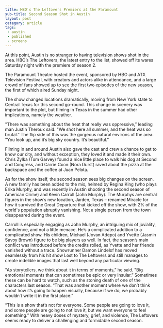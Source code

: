 ```yaml
---
title: HBO's The Leftovers Premiers at the Paramount
sub-title: Second Season Shot in Austin
layout: post
category: article
tags:
 - austin
 - published
 - screens
---
```


At this point, Austin is no stranger to having television shows shot in the area. HBO’s The Leftovers, the latest entry to the list, showed off its wares Saturday night with the premiere of season 2.

The Paramount Theatre hosted the event, sponsored by HBO and ATX Television Festival, with creators and actors alike in attendance, and a large crowd of fans showed up to see the first two episodes of the new season, the first of which aired Sunday night.

The show changed locations dramatically, moving from New York state to Central Texas for this second go-round. This change in scenery was important to the plot, but filming in Texas in the summer had other implications, namely the weather.

"There was something about the heat that really was oppressive,” leading man Justin Theroux said. "We shot here all summer, and the heat was so brutal.” The flip side of this was the gorgeous natural environs of the area. "You look up, and it’s big sky country. It’s beautiful.”

Filming in and around Austin also gave the cast and crew a chance to get to know our city, and without exception, they loved it and made it their own. Chris Zylka (Tom Garvey) found a nice little place to walk his dog at Second and Congress, and Carrie Coon (Nora Durst) raved about the pizza at the backspace and the coffee at Juan Pelota.

As for the show itself, the second season sees big changes on the screen. A new family has been added to the mix, helmed by Regina King (who plays Erika Murphy, and was recently in Austin shooting the second season of American Crime) and Kevin Carroll (John Murphy). The Murphys are central figures in the show’s new location, Jarden, Texas – renamed Miracle for how it survived the Great Departure that kicked off the show, with 2% of the world's population abruptly vanishing. Not a single person from the town disappeared during the event.

Carroll is especially engaging as John Murphy, an intriguing mix of joviality, confidence, and not a little menace. He’s a complicated addition to a complicated show. His children, Michael (Jovan Adepo) and Yvette (Jasmin Savoy Brown) figure to be big players as well. In fact, the season’s main conflict was introduced before the credits rolled, as Yvette and her friends vanished without a trace. Showrunner Damon Lindelof has moved seamlessly from his hit show Lost to The Leftovers and still manages to create indelible images that last well beyond any particular viewing.

"As storytellers, we think about it in terms of moments,” he said. "Big emotional moments that can sometimes be epic or very insular.” Sometimes these can be hard to watch, such as the stoning death of one of the characters last season. “That was another moment where we don’t think about how it’s going to happen visually, because if we do, we probably wouldn’t write it in the first place.”

“This is a show that’s not for everyone. Some people are going to love it, and some people are going to not love it, but we want everyone to feel something.” With heavy doses of mystery, grief, and violence, The Leftovers seems ready to deliver a challenging and formidable second season.



<!-- <a href="" target="blank">
  <img src="" alt="">
</a> -->

<!-- (Originally published by the Austin Chronicle on XXXXXX under the title [title](http).) -->